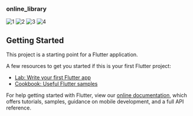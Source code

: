 ### online_library

![1](https://user-images.githubusercontent.com/48242153/87241178-1bb3b500-c43e-11ea-8688-ecc2db15cf4a.png)
![2](https://user-images.githubusercontent.com/48242153/87241180-1d7d7880-c43e-11ea-8cf1-7ae9e7478208.png)
![3](https://user-images.githubusercontent.com/48242153/87241181-1e160f00-c43e-11ea-968c-edf2b88ea3b2.png)
![4](https://user-images.githubusercontent.com/48242153/87241183-1eaea580-c43e-11ea-85cb-d57550bf4417.png)


## Getting Started

This project is a starting point for a Flutter application.

A few resources to get you started if this is your first Flutter project:

- [Lab: Write your first Flutter app](https://flutter.dev/docs/get-started/codelab)
- [Cookbook: Useful Flutter samples](https://flutter.dev/docs/cookbook)

For help getting started with Flutter, view our
[online documentation](https://flutter.dev/docs), which offers tutorials,
samples, guidance on mobile development, and a full API reference.
